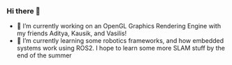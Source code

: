 ### Hi there 👋
- 🔭 I’m currently working on an OpenGL Graphics Rendering Engine with my friends Aditya, Kausik, and Vasilis!
- 🌱 I’m currently learning some robotics frameworks, and how embedded systems work using ROS2. I hope to learn some more SLAM stuff by the end of the summer
<!--
**Mondkurry/Mondkurry** is a ✨ _special_ ✨ repository because its `README.md` (this file) appears on your GitHub profile.

Here are some ideas to get you started:

- 🔭 I’m currently working on ...
- 🌱 I’m currently learning ...
- 👯 I’m looking to collaborate on ...
- 🤔 I’m looking for help with ...
- 💬 Ask me about ...
- 📫 How to reach me: ...
- 😄 Pronouns: ...
- ⚡ Fun fact: ...
-->
